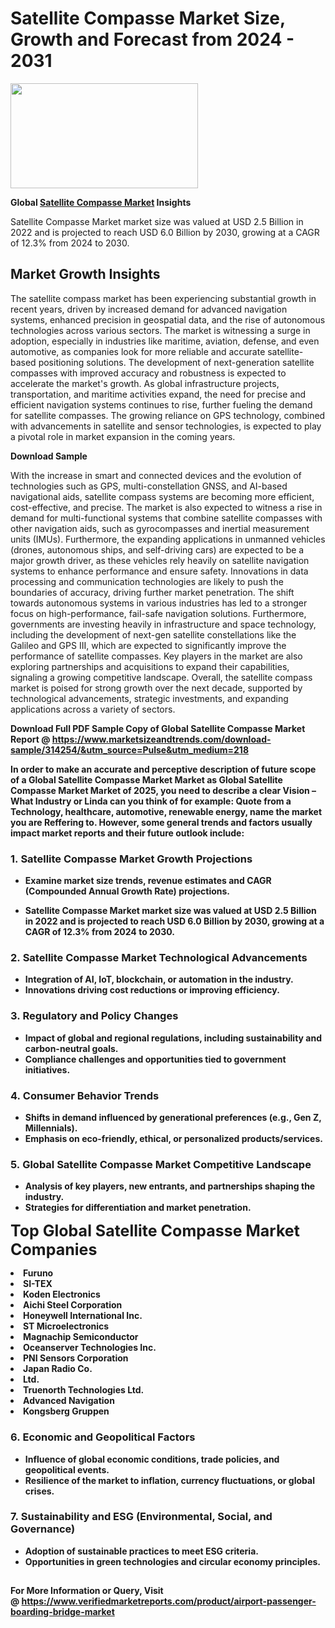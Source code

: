 <H1>Satellite Compasse Market Size, Growth and Forecast from 2024 - 2031</H1><img class="aligncenter size-medium wp-image-584254" src="https://thirdeyenews.in/wp-content/uploads/2024/09/Global-Market-Research-300x168.jpeg" alt="" width="300" height="168" /><p><strong>Global&nbsp;<a href="https://www.marketsizeandtrends.com/download-sample/314254/&amp;utm_source=Pulse&amp;utm_medium=218">Satellite Compasse Market</a> Insights</strong></p><p>Satellite Compasse Market market size was valued at USD 2.5 Billion in 2022 and is projected to reach USD 6.0 Billion by 2030, growing at a CAGR of 12.3% from 2024 to 2030.</p><p><h2>Market Growth Insights</h2> <p>The satellite compass market has been experiencing substantial growth in recent years, driven by increased demand for advanced navigation systems, enhanced precision in geospatial data, and the rise of autonomous technologies across various sectors. The market is witnessing a surge in adoption, especially in industries like maritime, aviation, defense, and even automotive, as companies look for more reliable and accurate satellite-based positioning solutions. The development of next-generation satellite compasses with improved accuracy and robustness is expected to accelerate the market's growth. As global infrastructure projects, transportation, and maritime activities expand, the need for precise and efficient navigation systems continues to rise, further fueling the demand for satellite compasses. The growing reliance on GPS technology, combined with advancements in satellite and sensor technologies, is expected to play a pivotal role in market expansion in the coming years.</p> <p><strong>Download Sample</strong></p> <p>With the increase in smart and connected devices and the evolution of technologies such as GPS, multi-constellation GNSS, and AI-based navigational aids, satellite compass systems are becoming more efficient, cost-effective, and precise. The market is also expected to witness a rise in demand for multi-functional systems that combine satellite compasses with other navigation aids, such as gyrocompasses and inertial measurement units (IMUs). Furthermore, the expanding applications in unmanned vehicles (drones, autonomous ships, and self-driving cars) are expected to be a major growth driver, as these vehicles rely heavily on satellite navigation systems to enhance performance and ensure safety. Innovations in data processing and communication technologies are likely to push the boundaries of accuracy, driving further market penetration. The shift towards autonomous systems in various industries has led to a stronger focus on high-performance, fail-safe navigation solutions. Furthermore, governments are investing heavily in infrastructure and space technology, including the development of next-gen satellite constellations like the Galileo and GPS III, which are expected to significantly improve the performance of satellite compasses. Key players in the market are also exploring partnerships and acquisitions to expand their capabilities, signaling a growing competitive landscape. Overall, the satellite compass market is poised for strong growth over the next decade, supported by technological advancements, strategic investments, and expanding applications across a variety of sectors.</p> <p><strong></p><p><span class=""><strong>Download Full PDF Sample Copy of Global Satellite Compasse Market Report</strong> @ <a href="https://www.marketsizeandtrends.com/download-sample/314254/&amp;utm_source=Pulse&amp;utm_medium=218" target="_blank">https://www.marketsizeandtrends.com/download-sample/314254/&amp;utm_source=Pulse&amp;utm_medium=218</a></span></p><p>In order to make an accurate and perceptive description of future scope of a Global&nbsp;Satellite Compasse Market Market as Global&nbsp;Satellite Compasse Market Market of 2025, you need to describe a clear Vision &ndash; What Industry or Linda can you think of for example: Quote from a Technology, healthcare, automotive, renewable energy, name the market you are Reffering to. However, some general trends and factors usually impact market reports and their future outlook include:</p><h3>1.&nbsp;<strong>Satellite Compasse Market Growth Projections</strong></h3><ul><li>Examine market size trends, revenue estimates and CAGR (Compounded Annual Growth Rate) projections.</li><li><p>Satellite Compasse Market market size was valued at USD 2.5 Billion in 2022 and is projected to reach USD 6.0 Billion by 2030, growing at a CAGR of 12.3% from 2024 to 2030.</p></li></ul><h3>2.&nbsp;<strong>Satellite Compasse Market Technological Advancements</strong></h3><ul><li>Integration of AI, IoT, blockchain, or automation in the industry.</li><li>Innovations driving cost reductions or improving efficiency.</li></ul><h3>3.&nbsp;<strong>Regulatory and Policy Changes</strong></h3><ul><li>Impact of global and regional regulations, including sustainability and carbon-neutral goals.</li><li>Compliance challenges and opportunities tied to government initiatives.</li></ul><h3>4.&nbsp;<strong>Consumer Behavior Trends</strong></h3><ul><li>Shifts in demand influenced by generational preferences (e.g., Gen Z, Millennials).</li><li>Emphasis on eco-friendly, ethical, or personalized products/services.</li></ul><h3>5.&nbsp;<strong>Global Satellite Compasse Market Competitive Landscape</strong></h3><ul><li>Analysis of key players, new entrants, and partnerships shaping the industry.</li><li>Strategies for differentiation and market penetration.</li></ul><p data-pm-slice="1 1 []"><span style="color: inherit; font-family: inherit; font-size: 25px;">Top Global Satellite Compasse Market Companies</span></p><div class="" data-test-id=""><p><li>Furuno</li><li> SI-TEX</li><li> Koden Electronics</li><li> Aichi Steel Corporation</li><li> Honeywell International Inc.</li><li> ST Microelectronics</li><li> Magnachip Semiconductor</li><li> Oceanserver Technologies Inc.</li><li> PNI Sensors Corporation</li><li> Japan Radio Co.</li><li>Ltd.</li><li> Truenorth Technologies Ltd.</li><li> Advanced Navigation</li><li> Kongsberg Gruppen</li></p></div><h3>6.&nbsp;<strong>Economic and Geopolitical Factors</strong></h3><ul><li>Influence of global economic conditions, trade policies, and geopolitical events.</li><li>Resilience of the market to inflation, currency fluctuations, or global crises.</li></ul><h3>7.&nbsp;<strong>Sustainability and ESG (Environmental, Social, and Governance)</strong></h3><ul><li>Adoption of sustainable practices to meet ESG criteria.</li><li>Opportunities in green technologies and circular economy principles.</li></ul><h2><strong style="font-size: 14px;">For More Information or Query, Visit @&nbsp;</strong><a style="background-color: #ffffff; font-size: 14px;" href="https://www.marketsizeandtrends.com/report/satellite-compasse-market/" target="_blank">https://www.verifiedmarketreports.com/product/airport-passenger-boarding-bridge-market</a></h2>
